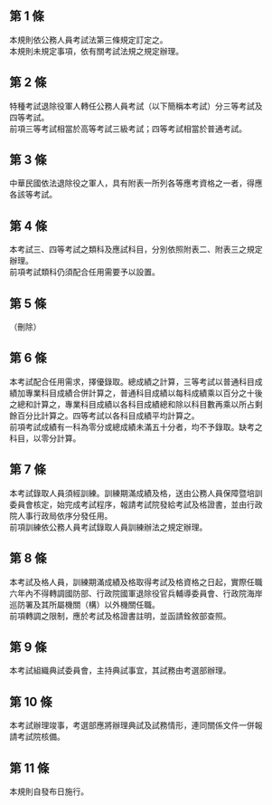 第 1 條
-------
本規則依公務人員考試法第三條規定訂定之。  
本規則未規定事項，依有關考試法規之規定辦理。

第 2 條
-------
特種考試退除役軍人轉任公務人員考試（以下簡稱本考試）分三等考試及  
四等考試。  
前項三等考試相當於高等考試三級考試；四等考試相當於普通考試。

第 3 條
-------
中華民國依法退除役之軍人，具有附表一所列各等應考資格之一者，得應  
各該等考試。

第 4 條
-------
本考試三、四等考試之類科及應試科目，分別依照附表二、附表三之規定  
辦理。  
前項考試類科仍須配合任用需要予以設置。

第 5 條
-------
（刪除）

第 6 條
-------
本考試配合任用需求，擇優錄取。總成績之計算，三等考試以普通科目成  
績加專業科目成績合併計算之，普通科目成績以每科成績乘以百分之十後  
之總和計算之，專業科目成績以各科目成績總和除以科目數再乘以所占剩  
餘百分比計算之。四等考試以各科目成績平均計算之。  
前項考試成績有一科為零分或總成績未滿五十分者，均不予錄取。缺考之  
科目，以零分計算。

第 7 條
-------
本考試錄取人員須經訓練。訓練期滿成績及格，送由公務人員保障暨培訓  
委員會核定，始完成考試程序，報請考試院發給考試及格證書，並由行政  
院人事行政局依序分發任用。  
前項訓練依公務人員考試錄取人員訓練辦法之規定辦理。

第 8 條
-------
本考試及格人員，訓練期滿成績及格取得考試及格資格之日起，實際任職  
六年內不得轉調國防部、行政院國軍退除役官兵輔導委員會、行政院海岸  
巡防署及其所屬機關（構）以外機關任職。  
前項轉調之限制，應於考試及格證書註明，並函請銓敘部查照。

第 9 條
-------
本考試組織典試委員會，主持典試事宜，其試務由考選部辦理。

第 10 條
--------
本考試辦理竣事，考選部應將辦理典試及試務情形，連同關係文件一併報  
請考試院核備。

第 11 條
--------
本規則自發布日施行。

